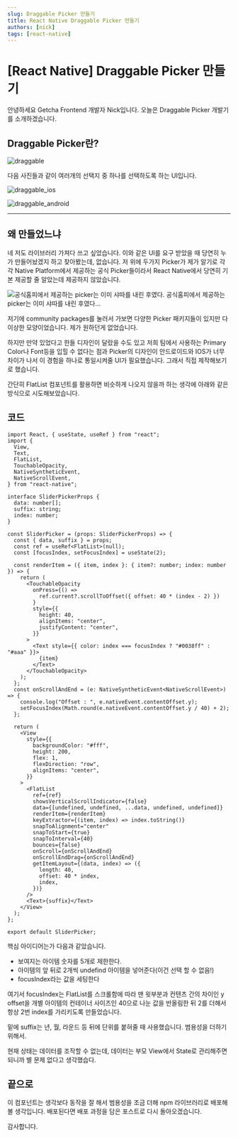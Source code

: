 ```yaml
---
slug: Draggable Picker 만들기
title: React Native Draggable Picker 만들기
authors: [nick]
tags: [react-native]
---
```


# [React Native] Draggable Picker 만들기

안녕하세요 Getcha Frontend 개발자 Nick입니다.
오늘은 Draggable Picker 개발기를 소개하겠습니다.

## Draggable Picker란?

![draggable](./draggable.gif)

다음 사진들과 같이 여러개의 선택지 중 하나를 선택하도록 하는 UI입니다.

![draggable_ios](./picker_ios.png)

![draggable_android](./picker_android.gif)

---

## 왜 만들었느냐

네 저도 라이브러리 가져다 쓰고 싶었습니다.
이와 같은 UI를 요구 받았을 때 당연히 누가 만들어놨겠지 하고 찾아봤는데, 없습니다. 저 위에 두가지 Picker가 제가 알기로 각각 Native Platform에서 제공하는 공식 Picker들이라서 React Native에서 당연히 기본 제공할 줄 알았는데 제공하지 않았습니다.

![공식홈피에서 제공하는 picker는 이미 샤따를 내린 후였다.](./rn_picker.png)
공식홈피에서 제공하는 picker는 이미 샤따를 내린 후였다...

저기에 community packages를 눌러서 가보면 다양한 Picker 패키지들이 있지만 다 이상한 모양이었습니다. 제가 원하던게 없었습니다.

하지만 만약 있었다고 한들 디자인이 달랐을 수도 있고 저희 팀에서 사용하는 Primary Color나 Font등을 입힐 수 없다는 점과 Picker의 디자인이 안드로이드와 IOS가 너무 차이가 나서 이 경험을 하나로 통일시켜줄 UI가 필요했습니다. 그래서 직접 제작해보기로 했습니다.

간단히 FlatList 컴포넌트를 활용하면 비슷하게 나오지 않을까 하는 생각에 아래와 같은 방식으로 시도해보았습니다.

## 코드

```tsx
import React, { useState, useRef } from "react";
import {
  View,
  Text,
  FlatList,
  TouchableOpacity,
  NativeSyntheticEvent,
  NativeScrollEvent,
} from "react-native";

interface SliderPickerProps {
  data: number[];
  suffix: string;
  index: number;
}

const SliderPicker = (props: SliderPickerProps) => {
  const { data, suffix } = props;
  const ref = useRef<FlatList>(null);
  const [focusIndex, setFocusIndex] = useState(2);

  const renderItem = ({ item, index }: { item?: number; index: number }) => {
    return (
      <TouchableOpacity
        onPress={() =>
          ref.current?.scrollToOffset({ offset: 40 * (index - 2) })
        }
        style={{
          height: 40,
          alignItems: "center",
          justifyContent: "center",
        }}
      >
        <Text style={{ color: index === focusIndex ? "#0038ff" : "#aaa" }}>
          {item}
        </Text>
      </TouchableOpacity>
    );
  };
  const onScrollAndEnd = (e: NativeSyntheticEvent<NativeScrollEvent>) => {
    console.log("Offset : ", e.nativeEvent.contentOffset.y);
    setFocusIndex(Math.round(e.nativeEvent.contentOffset.y / 40) + 2);
  };

  return (
    <View
      style={{
        backgroundColor: "#fff",
        height: 200,
        flex: 1,
        flexDirection: "row",
        alignItems: "center",
      }}
    >
      <FlatList
        ref={ref}
        showsVerticalScrollIndicator={false}
        data={[undefined, undefined, ...data, undefined, undefined]}
        renderItem={renderItem}
        keyExtractor={(item, index) => index.toString()}
        snapToAlignment="center"
        snapToStart={true}
        snapToInterval={40}
        bounces={false}
        onScroll={onScrollAndEnd}
        onScrollEndDrag={onScrollAndEnd}
        getItemLayout={(data, index) => ({
          length: 40,
          offset: 40 * index,
          index,
        })}
      />
      <Text>{suffix}</Text>
    </View>
  );
};

export default SliderPicker;
```

핵심 아이디어는가 다음과 같았습니다.

- 보여지는 아이템 숫자를 5개로 제한한다.
- 아이템의 앞 뒤로 2개씩 undefind 아이템을 넣어준다(이건 선택 할 수 없음!)
- focusIndex라는 값을 세팅한다

여기서 focusIndex는 FlatList를 스크롤함에 따라 맨 윗부분과 컨텐츠 간의 차이인 y offset을 개별 아이템의 컨테이너 사이즈인 40으로 나눈 값을 반올림한 뒤 2를 더해서 항상 2번 index를 가리키도록 만들었습니다.

밑에 suffix는 년, 월, 라운드 등 뒤에 단위를 붙혀줄 때 사용했습니다. 범용성을 더하기 위해서.

현재 상태는 데이터를 조작할 수 없는데, 데이터는 부모 View에서 State로 관리해주면 되니까 별 문제 없다고 생각했습다.

## 끝으로

이 컴포넌트는 생각보다 동작을 잘 해서 범용성을 조금 더해 npm 라이브러리로 배포해볼 생각입니다.
배포된다면 배포 과정을 담은 포스트로 다시 돌아오겠습니다.

감사합니다.
